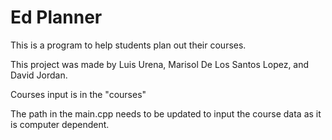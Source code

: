 # Ed Planner
This is a program to help students plan out their courses. 

This project was made by Luis Urena, Marisol De Los Santos Lopez, and David Jordan. 


Courses input is in the "courses"

The path in the main.cpp needs to be updated to input the course data as it is computer dependent. 
